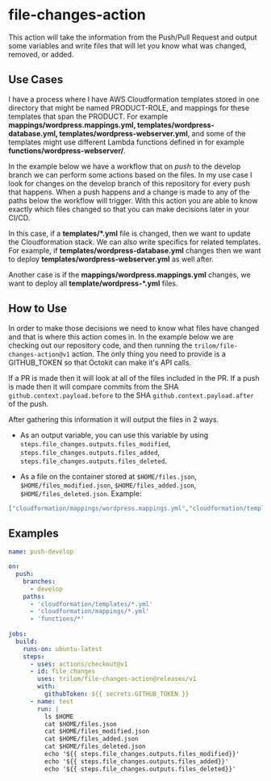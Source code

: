 # file-changes-action

This action will take the information from the Push/Pull Request and output some variables and write files that will let you know what was changed, removed, or added.

## Use Cases

I have a process where I have AWS Cloudformation templates stored in one directory that might be named PRODUCT-ROLE, and mappings for these templates that span the PRODUCT.  For example **mappings/wordpress.mappings.yml, templates/wordpress-database.yml, templates/wordpress-webserver.yml**, and some of the templates might use different Lambda functions defined in for example **functions/wordpress-webserver/**.

In the example below we have a workflow that on *push* to the develop branch we can perform some actions based on the files.  In my use case I look for changes on the develop branch of this repository for every push that happens.  When a push happens and a change is made to any of the paths below the workflow will trigger.  With this action you are able to know exactly which files changed so that you can make decisions later in your CI/CD.

In this case, if a **templates/*.yml** file is changed, then we want to update the Cloudformation stack.  We can also write specifics for related templates.  For example, if **templates/wordpress-database.yml** changes then we want to deploy **templates/wordpress-webserver.yml** as well after.

Another case is if the **mappings/wordpress.mappings.yml** changes, we want to deploy all **template/wordpress-*.yml** files.

## How to Use

In order to make those decisions we need to know what files have changed and that is where this action comes in.  In the example below we are checking out our repository code, and then running the `trilom/file-changes-action@v1` action.  The only thing you need to provide is a GITHUB_TOKEN so that Octokit can make it's API calls.

If a PR is made then it will look at all of the files included in the PR.
If a push is made then it will compare commits from the SHA `github.context.payload.before` to the SHA `github.context.payload.after` of the push.

After gathering this information it will output the files in 2 ways.  
  
- As an output variable, you can use this variable by using `steps.file_changes.outputs.files_modified`, `steps.file_changes.outputs.files_added`, `steps.file_changes.outputs.files_deleted`.

- As a file on the container stored at `$HOME/files.json`, `$HOME/files_modified.json`, `$HOME/files_added.json`, `$HOME/files_deleted.json`.  Example:

```files_added.json
["cloudformation/mappings/wordpress.mappings.yml","cloudformation/templates/wordpress-database.yml"]
```

## Examples  

```yaml .github/workflows/push_develop.yml
name: push-develop

on:
  push:
    branches:
      - develop
    paths:
      - 'cloudformation/templates/*.yml'
      - 'cloudformation/mappings/*.yml'
      - 'functions/*'
  
jobs:
  build:
    runs-on: ubuntu-latest
    steps:
      - uses: actions/checkout@v1
      - id: file_changes
        uses: trilom/file-changes-action@releases/v1
        with:
          githubToken: ${{ secrets.GITHUB_TOKEN }}
      - name: test
        run: |
          ls $HOME
          cat $HOME/files.json
          cat $HOME/files_modified.json
          cat $HOME/files_added.json
          cat $HOME/files_deleted.json
          echo '${{ steps.file_changes.outputs.files_modified}}'
          echo '${{ steps.file_changes.outputs.files_added}}'
          echo '${{ steps.file_changes.outputs.files_deleted}}'
```
